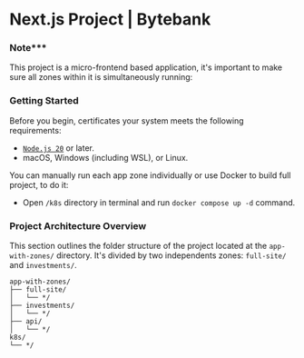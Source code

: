 # Next.js Project | Bytebank

### Note***

This project is a micro-frontend based application, it's important to make sure all zones within it is simultaneously running:

### Getting Started

Before you begin, certificates your system meets the following requirements:

- [`Node.js 20`](https://nodejs.org/pt) or later.
- macOS, Windows (including WSL), or Linux.

You can manually run each app zone individually or use Docker to build full project, to do it:

- Open `/k8s` directory in terminal and run `docker compose up -d` command.

### Project Architecture Overview

This section outlines the folder structure of the project located at the `app-with-zones/` directory. It's divided by two independents zones: `full-site/` and `investments/`.

````
app-with-zones/
├── full-site/
│   └── */
├── investments/
│   └── */
├── api/
│   └── */
k8s/
└── */
````
